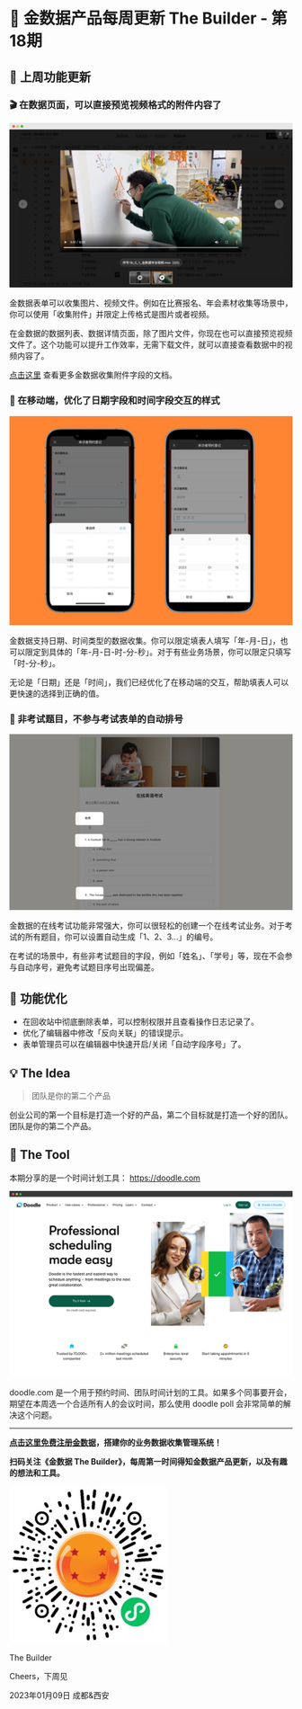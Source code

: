 # 🧩 金数据产品每周更新 The Builder - 第18期

## 🎉 上周功能更新

### 🎬 在数据页面，可以直接预览视频格式的附件内容了

![video preview on entires page](images/230109/video-preview-on-entries-page.png)

金数据表单可以收集图片、视频文件。例如在比赛报名、年会素材收集等场景中，你可以使用「收集附件」并限定上传格式是图片或者视频。

在金数据的数据列表、数据详情页面，除了图片文件，你现在也可以直接预览视频文件了。这个功能可以提升工作效率，无需下载文件，就可以直接查看数据中的视频内容了。

[点击这里](https://jinshuju.net/help/articles/upload-file) 查看更多金数据收集附件字段的文档。


### 📱 在移动端，优化了日期字段和时间字段交互的样式

![date and time field on mobile](images/230109/date-and-time-fields-on-mobile.png)

金数据支持日期、时间类型的数据收集。你可以限定填表人填写「年-月-日」，也可以限定到具体的「年-月-日-时-分-秒」。对于有些业务场景，你可以限定只填写「时-分-秒」。

无论是「日期」还是「时间」，我们已经优化了在移动端的交互，帮助填表人可以更快速的选择到正确的值。

### 💯 非考试题目，不参与考试表单的自动排号

![skip auto number for non-exam field](images/230109/skip-auto-number-for-non-exam-field.png)

金数据的在线考试功能非常强大，你可以很轻松的创建一个在线考试业务。对于考试的所有题目，你可以设置自动生成「1、2、3...」的编号。

在考试的场景中，有些非考试题目的字段，例如「姓名」、「学号」等，现在不会参与自动序号，避免考试题目序号出现偏差。

## 🎁 功能优化

* 在回收站中彻底删除表单，可以控制权限并且查看操作日志记录了。
* 优化了编辑器中修改「反向关联」的错误提示。
* 表单管理员可以在编辑器中快速开启/关闭「自动字段序号」了。

## 💡 The Idea

> 团队是你的第二个产品

创业公司的第一个目标是打造一个好的产品，第二个目标就是打造一个好的团队。团队是你的第二个产品。

## 🔑 The Tool

本期分享的是一个时间计划工具： https://doodle.com

![doodle.com](images/230109/doodle.com.png)

doodle.com 是一个用于预约时间、团队时间计划的工具。如果多个同事要开会，期望在本周选一个合适所有人的会议时间，那么使用 doodle poll 会非常简单的解决这个问题。

---

__[点击这里免费注册金数据](https://jinshuju.net/?utm_campaign=the_builder&utm_medium=social&utm_source=github)，搭建你的业务数据收集管理系统！__

__扫码关注《金数据 The Builder》，每周第一时间得知金数据产品更新，以及有趣的想法和工具。__

![QRCode](images/miniprogram_qrcode.jpeg)

The Builder

Cheers，下周见

2023年01月09日 成都&西安
